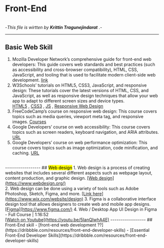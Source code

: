 Front-End
=============
<br>
-<i>This file is wirtten by <b>Krittin Tragunejindarat</b> .</i>-<br>

-------------
## Basic Web Skill
1. Mozilla Developer Network’s comprehensive guide for front-end web developers: This guide covers web standards and best practices (such as accessibility and cross-browser compatibility), HTML, CSS, JavaScript, and tooling that is used to facilitate modern client-side web development. <u>[link](https://developer.mozilla.org/en-US/docs/Learn/Front-end_web_developer)</u><br>
2. W3Schools’ tutorials on HTML5, CSS3, JavaScript, and responsive design: These tutorials cover the latest versions of HTML, CSS, and JavaScript, as well as responsive design techniques that allow your web app to adapt to different screen sizes and device types.<br> 
<u>[HTML5](https://www.w3schools.com/html/default.asp)</u> , 
<u>[CSS3](https://www.w3schools.com/css/default.asp)</u> , 
<u>[JS](https://www.w3schools.com/js/default.asp)</u> ,
<u>[Responsive Web Design](https://www.w3schools.com/css/css_rwd_intro.asp)</u><br>
3. FreeCodeCamp’s course on responsive web design: This course covers topics such as media queries, viewport meta tag, and responsive images.  <u>[Courses](https://www.freecodecamp.org/learn/responsive-web-design/#basic-html-and-html5) </u><br>
4. Google Developers’ course on web accessibility: This course covers topics such as screen readers, keyboard navigation, and ARIA attributes.
<u>[URL](https://developers.google.com/web/fundamentals/accessibility)</u><br>
5. Google Developers’ course on web performance optimization: This course covers topics such as image optimization, code minification, and caching.
<u>[URL](https://web.dev/why-speed-matters/) </u>
<br>
------------------
## <mark>Web design</mark>
1. Web design is a process of creating websites that includes several different aspects such as webpage layout, content production, and graphic design.
<u>[Web design](https://www.webdesign.org/)</u><br>
2. Web design can be done using a variety of tools such as Adobe Photoshop, Sketch, Figma, and more.
<u>[Link here](https://www.wix.com/website/design)</u>
3. Figma is a collaborative interface design tool that allows designers to create web and mobile app designs.
<u>[Figma](https://www.figma.com/)</u>
4. Web / Desktop App UI Design in Figma - Full Course | 1:16:52
<br><u>[Watch on Youtube](https://youtu.be/5IanQIwhA4E)</u>
------------------
## Front-End skill
- [front-end web development ??](https://dribbble.com/resources/front-end-developer-skills)
- [Essential Front-End Developer Skills](https://dribbble.com/resources/front-end-developer-skills)